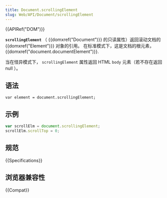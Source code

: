 ```yaml
---
title: Document.scrollingElement
slug: Web/API/Document/scrollingElement
---
```


{{APIRef("DOM")}}

**`scrollingElement`** （ {{domxref("Document")}} 的只读属性）返回滚动文档的 {{domxref("Element")}} 对象的引用。 在标准模式下，这是文档的根元素， {{domxref("document.documentElement")}}.

当在怪异模式下， `scrollingElement` 属性返回 HTML `body` 元素（若不存在返回 null ）。

## 语法

```plain
var element = document.scrollingElement;
```

## 示例

```js
var scrollElm = document.scrollingElement;
scrollElm.scrollTop = 0;
```

## 规范

{{Specifications}}

## 浏览器兼容性

{{Compat}}
